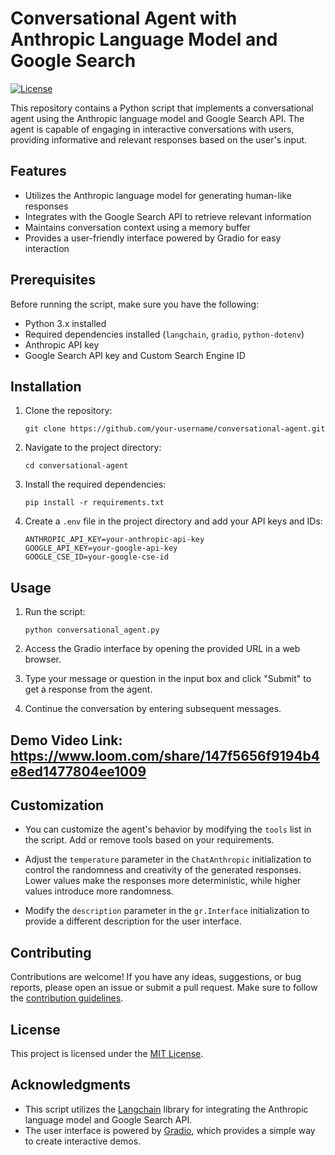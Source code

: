 # Conversational Agent with Anthropic Language Model and Google Search

[![License](https://img.shields.io/badge/license-MIT-blue.svg)](LICENSE)

This repository contains a Python script that implements a conversational agent using the Anthropic language model and Google Search API. The agent is capable of engaging in interactive conversations with users, providing informative and relevant responses based on the user's input.

## Features

- Utilizes the Anthropic language model for generating human-like responses
- Integrates with the Google Search API to retrieve relevant information
- Maintains conversation context using a memory buffer
- Provides a user-friendly interface powered by Gradio for easy interaction

## Prerequisites

Before running the script, make sure you have the following:

- Python 3.x installed
- Required dependencies installed (`langchain`, `gradio`, `python-dotenv`)
- Anthropic API key
- Google Search API key and Custom Search Engine ID

## Installation

1. Clone the repository:

   ```shell
   git clone https://github.com/your-username/conversational-agent.git
   ```

2. Navigate to the project directory:

   ```shell
   cd conversational-agent
   ```

3. Install the required dependencies:

   ```shell
   pip install -r requirements.txt
   ```

4. Create a `.env` file in the project directory and add your API keys and IDs:

   ```
   ANTHROPIC_API_KEY=your-anthropic-api-key
   GOOGLE_API_KEY=your-google-api-key
   GOOGLE_CSE_ID=your-google-cse-id
   ```

## Usage

1. Run the script:

   ```shell
   python conversational_agent.py
   ```

2. Access the Gradio interface by opening the provided URL in a web browser.

3. Type your message or question in the input box and click "Submit" to get a response from the agent.

4. Continue the conversation by entering subsequent messages.


## Demo Video Link: https://www.loom.com/share/147f5656f9194b4e8ed1477804ee1009


## Customization

- You can customize the agent's behavior by modifying the `tools` list in the script. Add or remove tools based on your requirements.

- Adjust the `temperature` parameter in the `ChatAnthropic` initialization to control the randomness and creativity of the generated responses. Lower values make the responses more deterministic, while higher values introduce more randomness.

- Modify the `description` parameter in the `gr.Interface` initialization to provide a different description for the user interface.

## Contributing

Contributions are welcome! If you have any ideas, suggestions, or bug reports, please open an issue or submit a pull request. Make sure to follow the [contribution guidelines](CONTRIBUTING.md).

## License

This project is licensed under the [MIT License](LICENSE).

## Acknowledgments

- This script utilizes the [Langchain](https://github.com/hwchase17/langchain) library for integrating the Anthropic language model and Google Search API.
- The user interface is powered by [Gradio](https://gradio.app/), which provides a simple way to create interactive demos.
